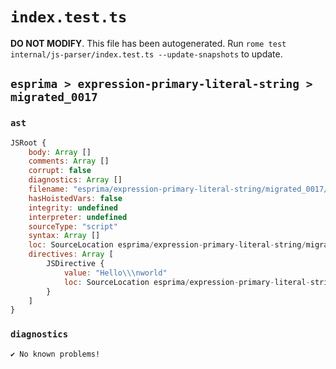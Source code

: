 # `index.test.ts`

**DO NOT MODIFY**. This file has been autogenerated. Run `rome test internal/js-parser/index.test.ts --update-snapshots` to update.

## `esprima > expression-primary-literal-string > migrated_0017`

### `ast`

```javascript
JSRoot {
	body: Array []
	comments: Array []
	corrupt: false
	diagnostics: Array []
	filename: "esprima/expression-primary-literal-string/migrated_0017/input.js"
	hasHoistedVars: false
	integrity: undefined
	interpreter: undefined
	sourceType: "script"
	syntax: Array []
	loc: SourceLocation esprima/expression-primary-literal-string/migrated_0017/input.js 1:0-2:6
	directives: Array [
		JSDirective {
			value: "Hello\\\nworld"
			loc: SourceLocation esprima/expression-primary-literal-string/migrated_0017/input.js 1:0-2:6
		}
	]
}
```

### `diagnostics`

```
✔ No known problems!

```
